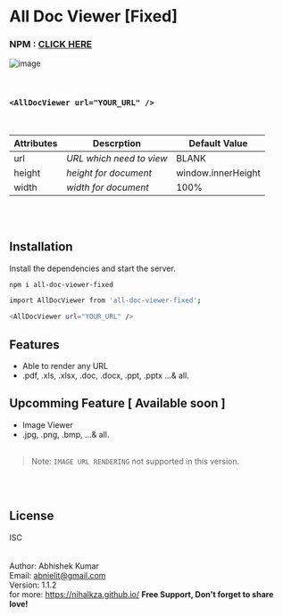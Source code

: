 # All Doc Viewer [Fixed]

### NPM :  [CLICK HERE](https://www.npmjs.com/package/all-doc-viewer-fixed) 
![image](https://user-images.githubusercontent.com/59018927/147498623-df8c9172-373a-4563-9ee1-72f8f6ec5b69.png)

&nbsp;

 ###  `<AllDocViewer url="YOUR_URL" />`

&nbsp;


| Attributes | Descrption | Default Value |
| ------ | ------ |  ------ |
| url | _URL which need to view_ | BLANK|
| height | _height for document_ |window.innerHeight |
| width | _width for document_ | 100% |


\
&nbsp;
## Installation
Install the dependencies and start the server.

```sh
npm i all-doc-viewer-fixed
```


```sh
import AllDocViewer from 'all-doc-viewer-fixed';
```

```sh
<AllDocViewer url="YOUR_URL" />
```

## Features

- Able to render any URL
- .pdf, .xls, .xlsx, .doc, .docx, .ppt, .pptx ...& all.
&nbsp;
## Upcomming Feature [ Available soon ]

- Image Viewer
- .jpg, .png, .bmp,  ...& all.
\
&nbsp;

> Note: `IMAGE URL RENDERING` not supported in this version.

\
&nbsp;
## License

ISC
\
&nbsp;
\
&nbsp;
\
Author: Abhishek Kumar\
Email: <abnielit@gmail.com>\
Version: 1.1.2\
for more: https://nihalkza.github.io/
**Free Support, Don't forget to share love!**
